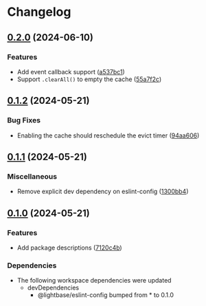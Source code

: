 # Changelog

## [0.2.0](https://github.com/lightbasenl/platforms/compare/pull-through-cache-v0.1.2...pull-through-cache-v0.2.0) (2024-06-10)


### Features

* Add event callback support ([a537bc1](https://github.com/lightbasenl/platforms/commit/a537bc1e1c37919224eec8d084b310d4b1843140))
* Support `.clearAll()` to empty the cache ([55a7f2c](https://github.com/lightbasenl/platforms/commit/55a7f2c39f55399cf811bec74f89d5edd85109b3))

## [0.1.2](https://github.com/lightbasenl/platforms/compare/pull-through-cache-v0.1.1...pull-through-cache-v0.1.2) (2024-05-21)

### Bug Fixes

- Enabling the cache should reschedule the evict timer
  ([94aa606](https://github.com/lightbasenl/platforms/commit/94aa6061b36e1d9ca7b33c11075c1d42157e2c68))

## [0.1.1](https://github.com/lightbasenl/platforms/compare/pull-through-cache-v0.1.0...pull-through-cache-v0.1.1) (2024-05-21)

### Miscellaneous

- Remove explicit dev dependency on eslint-config
  ([1300bb4](https://github.com/lightbasenl/platforms/commit/1300bb437056441b453b55b683f668165a7b605a))

## [0.1.0](https://github.com/lightbasenl/platforms/compare/pull-through-cache-v0.0.1...pull-through-cache-v0.1.0) (2024-05-21)

### Features

- Add package descriptions
  ([7120c4b](https://github.com/lightbasenl/platforms/commit/7120c4bd317480e85ce691798d3fb2e21081e66a))

### Dependencies

- The following workspace dependencies were updated
  - devDependencies
    - @lightbase/eslint-config bumped from \* to 0.1.0
